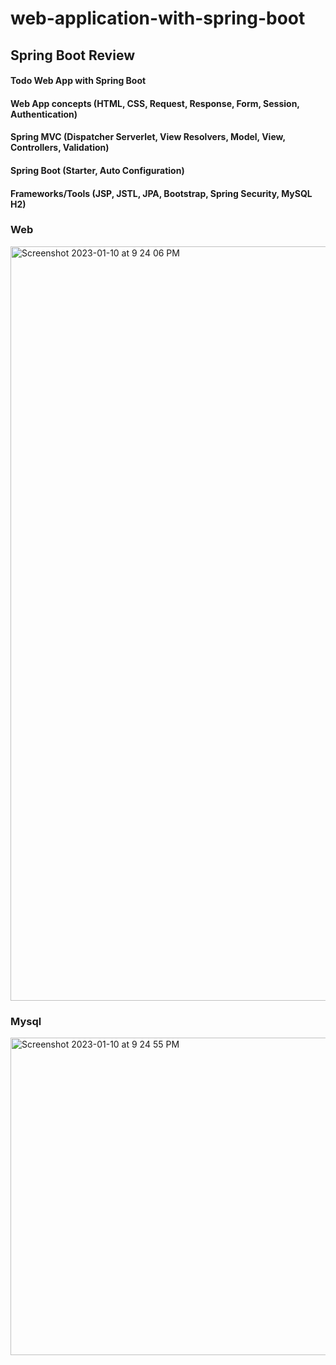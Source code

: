 # web-application-with-spring-boot
## Spring Boot Review

####  Todo Web App with Spring Boot

####  Web App concepts (HTML, CSS, Request, Response, Form, Session, Authentication)
#### Spring MVC (Dispatcher Serverlet, View Resolvers, Model, View, Controllers, Validation)
#### Spring Boot (Starter, Auto Configuration)
#### Frameworks/Tools (JSP, JSTL, JPA, Bootstrap, Spring Security, MySQL H2)

### Web
<img width="1207" alt="Screenshot 2023-01-10 at 9 24 06 PM" src="https://user-images.githubusercontent.com/108375365/211703786-4a6d2b13-f839-49fe-9b54-b85e9fab6009.png">

### Mysql
<img width="508" alt="Screenshot 2023-01-10 at 9 24 55 PM" src="https://user-images.githubusercontent.com/108375365/211703752-2433778b-c87f-4683-b1b0-b1ebf06e00aa.png">
